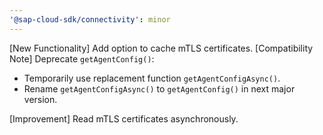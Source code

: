 ```yaml
---
'@sap-cloud-sdk/connectivity': minor
---
```


[New Functionality] Add option to cache mTLS certificates.
[Compatibility Note] Deprecate `getAgentConfig()`:
- Temporarily use replacement function `getAgentConfigAsync()`.
- Rename `getAgentConfigAsync()` to `getAgentConfig()` in next major version.

[Improvement] Read mTLS certificates asynchronously.